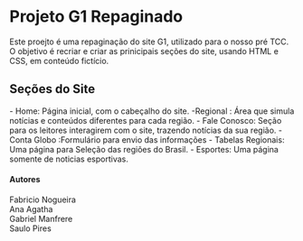 <h1> Projeto G1 Repaginado</h1>
<p> Este proejto é uma repaginação do site G1, utilizado para o nosso pré TCC.
O objetivo é recriar e criar as prinicipais seções do site, usando HTML e CSS, em conteúdo fictício.
</p>
<h2> Seções do Site</h2>
<p>
  - Home: Página inicial, com o cabeçalho do site.
  -Regional : Área que simula notícias e conteúdos diferentes para cada região.
  - Fale Conosco: Seção para os leitores interagirem com o site, trazendo notícias da sua região.
  - Conta Globo :Formulário para envio das informações
  - Tabelas Regionais: Uma página para Seleção das regiões do Brasil.
  - Esportes: Uma página somente de noticias esportivas.
</p>
<h4> Autores</h4>
<p>
  Fabricio Nogueira <br>
  Ana Agatha <br>
  Gabriel Manfrere <br>
  Saulo Pires <br>
</p>
